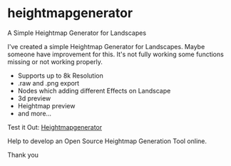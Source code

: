 # heightmapgenerator
A Simple Heightmap Generator for Landscapes

I've created a simple Heightmap Generator for Landscapes. Maybe someone have improvement for this. It's not fully working some functions missing or not working properly. 

- Supports up to 8k Resolution
- .raw and .png export
- Nodes which adding different Effects on Landscape
- 3d preview
- Heightmap preview
- and more...

Test it Out: [Heightmapgenerator](https://e92official.github.io/heightmapgenerator)

Help to develop an Open Source Heightmap Generation Tool online. 

Thank you
